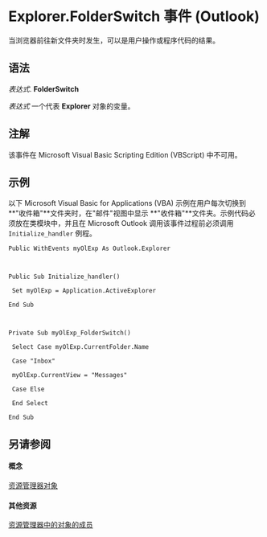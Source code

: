 
# Explorer.FolderSwitch 事件 (Outlook)

当浏览器前往新文件夹时发生，可以是用户操作或程序代码的结果。


## 语法

 _表达式_. **FolderSwitch**

 _表达式_ 一个代表 **Explorer** 对象的变量。


## 注解

该事件在 Microsoft Visual Basic Scripting Edition (VBScript) 中不可用。


## 示例

以下 Microsoft Visual Basic for Applications (VBA) 示例在用户每次切换到 **"收件箱"**文件夹时，在"邮件"视图中显示 **"收件箱"**文件夹。示例代码必须放在类模块中，并且在 Microsoft Outlook 调用该事件过程前必须调用  `Initialize_handler` 例程。


```
Public WithEvents myOlExp As Outlook.Explorer 
 
 
 
Public Sub Initialize_handler() 
 
 Set myOlExp = Application.ActiveExplorer 
 
End Sub 
 
 
 
Private Sub myOlExp_FolderSwitch() 
 
 Select Case myOlExp.CurrentFolder.Name 
 
 Case "Inbox" 
 
 myOlExp.CurrentView = "Messages" 
 
 Case Else 
 
 End Select 
 
End Sub
```


## 另请参阅


#### 概念


[资源管理器对象](026591e5-049f-503a-4166-34e6dbc225fb.md)
#### 其他资源


[资源管理器中的对象的成员](4412c507-4dcd-6005-b9c8-11824624250d.md)